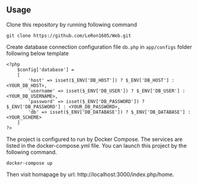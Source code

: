 ## Usage
Clone this repository by running following command
```
git clone https://github.com/LeRon1605/Web.git
```
Create database connection configuration file ```db.php``` in ```app/configs``` folder following below template
```
<?php
    $config['database'] = 
    [
        'host' => isset($_ENV['DB_HOST']) ? $_ENV['DB_HOST'] : <YOUR_DB_HOST>,
        'username' => isset($_ENV['DB_USER']) ? $_ENV['DB_USER'] : <YOUR_DB_USERNAME>,
        'password' => isset($_ENV['DB_PASSWORD']) ? $_ENV['DB_PASSWORD'] : <YOUR_DB_PASSWORD>,
        'db' => isset($_ENV['DB_DATABASE']) ? $_ENV['DB_DATABASE'] : <YOUR_SCHEME>
    ]
?>
```
The project is configured to run by Docker Compose. The services are listed in the docker-compose.yml file. You can launch this project by the following command.
```
docker-compose up
```
Then visit homapage by url: http://localhost:3000/index.php/home.
